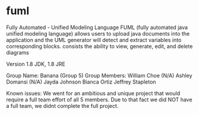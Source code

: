 # fuml
Fully Automated - Unified Modeling Language
FUML (fully automated java unified modeling language) allows users to upload java documents into the application and the UML generator will detect and extract variables into corresponding blocks. consists the ability to view, generate, edit, and delete diagrams

Version 1.8 JDK, 1.8 JRE

Group Name: Banana (Group 5)
Group Members:
 William Choe (N/A)
 Ashley Domansi (N/A)
 Jayda Johnson
 Bianca Ortiz
 Jeffrey Stapleton

Known issues: We went for an ambitious and unique project that would require a full team effort of all 5 members. Due to that fact we did NOT have a full team, we didnt complete the full project. 
